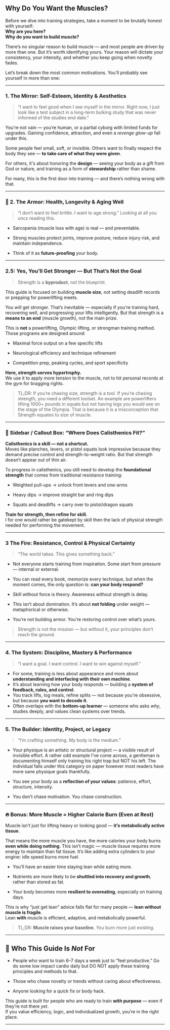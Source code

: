 
## Why Do You Want the Muscles?

Before we dive into training strategies, take a moment to be brutally honest with yourself:  
**Why are you here?**  
**Why do you want to build muscle?**

There’s no singular reason to build muscle — and most people are driven by more than one. But it’s worth identifying yours. Your reason will dictate your consistency, your intensity, and whether you keep going when novelty fades.

Let’s break down the most common motivations. You’ll probably see yourself in more than one:

---

### 1. **The Mirror: Self-Esteem, Identity & Aesthetics**

> “I want to feel good when I see myself in the mirror. Right now, I just look like a test subject in a long-term bulking study that was never informed of the studies end date."  
>   
You’re not vain — you’re human, or a partial cyborg with limited funds for upgrades. Gaining confidence, attraction, and even a *revenge glow-up* fall under this.

Some people feel small, soft, or invisible. Others want to finally respect the body they see — **to take care of what they were given**.

For others, it's about honoring the **design** — seeing your body as a gift from God or nature, and training as a form of **stewardship** rather than shame.

For many, this is the first door into training — and there’s nothing wrong with that.


---

### 🦴 2. **The Armor: Health, Longevity & Aging Well**

> “I don’t want to feel brittle. I want to age strong.” Looking at all you uncs reading this.

- Sarcopenia (muscle loss with age) is real — and preventable.
    
- Strong muscles protect joints, improve posture, reduce injury risk, and maintain independence.
    
- Think of it as **future-proofing** your body.

---
### 2.5: **Yes, You’ll Get Stronger — But That’s Not the Goal**

> Strength is a **byproduct**, not the blueprint.

This guide is focused on building **muscle size**, not setting deadlift records or prepping for powerlifting meets.

You _will_ get stronger. That’s inevitable — especially if you're training hard, recovering well, and progressing your lifts intelligently. But that strength is a **means to an end** (muscle growth), not the main prize.

This is **not** a powerlifting, Olympic lifting, or strongman training method. Those programs are designed around:

- Maximal force output on a few specific lifts
    
- Neurological efficiency and technique refinement
    
- Competition prep, peaking cycles, and sport specificity
    

**Here, strength serves hypertrophy.**  
We use it to apply more tension to the muscle, not to hit personal records at the gym for bragging rights.

> TL;DR: If you’re chasing size, strength is a tool. If you’re chasing strength, you need a different toolset. An example are powerlifters lifting 1000+ pounds in squats but not having legs you would see on the stage of the Olympia. That is because it is a misconception that Strength equates to size of muscle.

---
### 🔹 Sidebar / Callout Box: “Where Does Calisthenics Fit?”

 **Calisthenics is a skill — not a shortcut.**  
 Moves like planches, levers, or pistol squats look impressive because they demand precise control and strength-to-weight ratio. But that strength doesn’t appear out of thin air.

 To progress in calisthenics, you still need to develop the **foundational strength** that comes from traditional resistance training:
 
 - Weighted pull-ups → unlock front levers and one-arms
     
 - Heavy dips → improve straight bar and ring dips
     
 - Squats and deadlifts → carry over to pistol/dragon squats
     
 
 **Train for strength, then refine for skill.**  
 I for one would rather be gatekept by skill then the lack of physical strength needed for performing the movement.

---
### 3 **The Fire: Resistance, Control & Physical Certainty**

> “The world takes. This gives something back.”

- Not everyone starts training from inspiration. Some start from pressure — internal or external.
    
- You can read every book, memorize every technique, but when the moment comes, the only question is: **can your body respond?**
    
- Skill without force is theory. Awareness without strength is delay.
    
- This isn’t about domination. It’s about **not folding** under weight — metaphorical or otherwise.
    
- You’re not building armor. You’re restoring control over what’s yours.
    

> Strength is not the mission — but without it, your principles don’t reach the ground.
    

---

###  4. **The System: Discipline, Mastery & Performance**

> “I want a goal. 
> I want control. 
> I want to win against myself.”

- For some, training is less about appearance and more about **understanding and interfacing with their own machine**.
- It’s about learning how your body responds — building a **system of feedback, rules, and control**.
- You track lifts, log meals, refine splits — not because you're obsessive, but because **you want to decode it**.
- Often overlaps with the **bottom-up learner** — someone who asks _why_, studies deeply, and values clean systems over trends.

---

### 5. **The Builder: Identity, Project, or Legacy**

> “I’m crafting something. My body is the medium.”

- Your physique is an artistic or structural project — a visible result of invisible effort. A rather odd example I've come across, a gentleman is documenting himself only training his right trap but NOT his left. The individual falls under this category on paper however most readers have more sane physique goals thankfully.
    
- You see your body as a **reflection of your values**: patience, effort, structure, intensity.
    
- You don’t chase motivation. You chase construction.
    

---
### 🔥 Bonus: More Muscle = Higher Calorie Burn (Even at Rest)

Muscle isn’t just for lifting heavy or looking good — **it’s metabolically active tissue**.

That means the more muscle you have, the more calories your body burns **even while doing nothing**. This isn’t magic — muscle tissue requires more energy to maintain than fat tissue. It’s like adding extra cylinders to your engine: idle speed burns more fuel.

- You’ll have an easier time staying lean while eating more.
    
- Nutrients are more likely to be **shuttled into recovery and growth**, rather than stored as fat.
    
- Your body becomes more **resilient to overeating**, especially on training days.
    

This is why “just get lean” advice falls flat for many people — **lean without muscle is fragile**.  
Lean **with** muscle is efficient, adaptive, and metabolically powerful.

> TL;DR: **Muscle raises your baseline.** You burn more just existing.

---
## 👤 Who This Guide Is _Not_ For

- People who want to train 6–7 days a week just to “feel productive.” Go do some low impact cardio daily but DO NOT apply these training principles and methods to that.
    
- Those who chase novelty or trends without caring about effectiveness.
    
- Anyone looking for a quick fix or body hack.
    

This guide is built for people who are ready to train **with purpose** — even if they’re not there _yet_.  
If you value efficiency, logic, and individualized growth, you’re in the right place.

---

